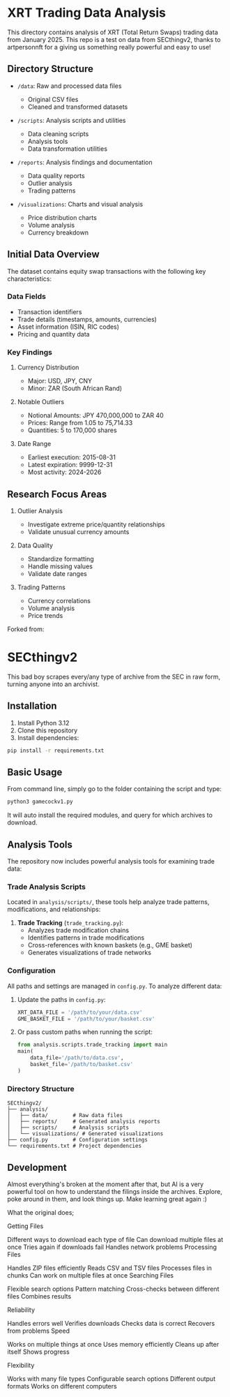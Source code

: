 # XRT Trading Data Analysis

This directory contains analysis of XRT (Total Return Swaps) trading data from January 2025. This repo is a test on  data from SECthingv2, thanks to artpersonnft for a giving us something really powerful and easy to use!


## Directory Structure

- `/data`: Raw and processed data files
  - Original CSV files
  - Cleaned and transformed datasets
  
- `/scripts`: Analysis scripts and utilities
  - Data cleaning scripts
  - Analysis tools
  - Data transformation utilities
  
- `/reports`: Analysis findings and documentation
  - Data quality reports
  - Outlier analysis
  - Trading patterns
  
- `/visualizations`: Charts and visual analysis
  - Price distribution charts
  - Volume analysis
  - Currency breakdown
  
## Initial Data Overview

The dataset contains equity swap transactions with the following key characteristics:

### Data Fields
- Transaction identifiers
- Trade details (timestamps, amounts, currencies)
- Asset information (ISIN, RIC codes)
- Pricing and quantity data

### Key Findings

1. Currency Distribution
   - Major: USD, JPY, CNY
   - Minor: ZAR (South African Rand)

2. Notable Outliers
   - Notional Amounts: JPY 470,000,000 to ZAR 40
   - Prices: Range from 1.05 to 75,714.33
   - Quantities: 5 to 170,000 shares

3. Date Range
   - Earliest execution: 2015-08-31
   - Latest expiration: 9999-12-31
   - Most activity: 2024-2026

## Research Focus Areas

1. Outlier Analysis
   - Investigate extreme price/quantity relationships
   - Validate unusual currency amounts
   
2. Data Quality
   - Standardize formatting
   - Handle missing values
   - Validate date ranges

3. Trading Patterns
   - Currency correlations
   - Volume analysis
   - Price trends

Forked from:
# SECthingv2
This bad boy scrapes every/any type of archive from the SEC in raw form, turning anyone into an archivist.

## Installation
1. Install Python 3.12
2. Clone this repository
3. Install dependencies:
```bash
pip install -r requirements.txt
```

## Basic Usage
From command line, simply go to the folder containing the script and type:
```bash
python3 gamecockv1.py
```

It will auto install the required modules, and query for which archives to download.

## Analysis Tools
The repository now includes powerful analysis tools for examining trade data:

### Trade Analysis Scripts
Located in `analysis/scripts/`, these tools help analyze trade patterns, modifications, and relationships:

1. **Trade Tracking** (`trade_tracking.py`):
   - Analyzes trade modification chains
   - Identifies patterns in trade modifications
   - Cross-references with known baskets (e.g., GME basket)
   - Generates visualizations of trade networks

### Configuration
All paths and settings are managed in `config.py`. To analyze different data:

1. Update the paths in `config.py`:
   ```python
   XRT_DATA_FILE = '/path/to/your/data.csv'
   GME_BASKET_FILE = '/path/to/your/basket.csv'
   ```

2. Or pass custom paths when running the script:
   ```python
   from analysis.scripts.trade_tracking import main
   main(
       data_file='/path/to/data.csv',
       basket_file='/path/to/basket.csv'
   )
   ```

### Directory Structure
```
SECthingv2/
├── analysis/
│   ├── data/        # Raw data files
│   ├── reports/     # Generated analysis reports
│   ├── scripts/     # Analysis scripts
│   └── visualizations/ # Generated visualizations
├── config.py        # Configuration settings
└── requirements.txt # Project dependencies
```

## Development
Almost everything's broken at the moment after that, but AI is a very powerful tool on how to understand the filings inside the archives.
Explore, poke around in them, and look things up. 
Make learning great again :)

What the original does;

Getting Files

Different ways to download each type of file
Can download multiple files at once
Tries again if downloads fail
Handles network problems
Processing Files

Handles ZIP files efficiently
Reads CSV and TSV files
Processes files in chunks
Can work on multiple files at once
Searching Files

Flexible search options
Pattern matching
Cross-checks between different files
Combines results

Reliability

Handles errors well
Verifies downloads
Checks data is correct
Recovers from problems
Speed

Works on multiple things at once
Uses memory efficiently
Cleans up after itself
Shows progress

Flexibility

Works with many file types
Configurable search options
Different output formats
Works on different computers
